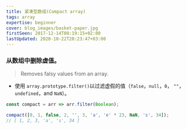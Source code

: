 ```yaml
---
title: 紧凑型数组(Compact array)
tags: array
expertise: beginner
cover: blog_images/basket-paper.jpg
firstSeen: 2017-12-14T08:19:15+02:00
lastUpdated: 2020-10-22T20:23:47+03:00
---
```


### 从数组中删除虚值。
> Removes falsy values from an array.

- 使用 `array.prototype.filter()`以过滤虚假的值（`false`，`null`，`0`， `""`， `undefined`，and `NaN`）。

```js
const compact = arr => arr.filter(Boolean);
```

```js
compact([0, 1, false, 2, '', 3, 'a', 'e' * 23, NaN, 's', 34]);
// [ 1, 2, 3, 'a', 's', 34 ]
```
